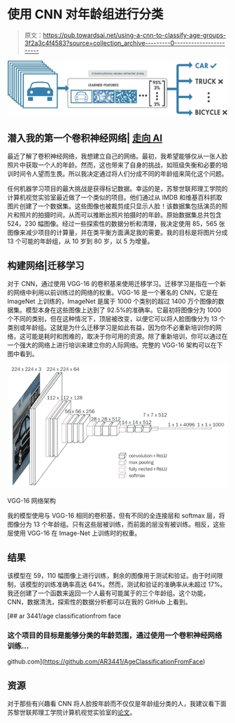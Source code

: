 # 使用 CNN 对年龄组进行分类

> 原文：<https://pub.towardsai.net/using-a-cnn-to-classify-age-groups-3f2a3c4f4583?source=collection_archive---------0----------------------->

![](img/df460beb50e0f6836353cce8368e136a.png)

## 潜入我的第一个卷积神经网络| [走向 AI](https://towardsai.net)

最近了解了卷积神经网络，我想建立自己的网络。最初，我希望能够仅从一张人脸照片中获取一个人的年龄。然而，这也带来了自身的挑战，如班级失衡和必要的培训时间令人望而生畏。所以我决定通过将人们分成不同的年龄组来简化这个问题。

任何机器学习项目的最大挑战是获得标记数据。幸运的是，苏黎世联邦理工学院的计算机视觉实验室最近做了一个类似的项目。他们通过从 IMDB 和维基百科抓取图片创建了一个数据集。这些图像也被裁剪成只显示人脸！该数据集包括演员的照片和照片的拍摄时间，从而可以推断出照片拍摄时的年龄。原始数据集总共包含 524，230 幅图像。经过一些探索性的数据分析和清理，我决定使用 85，565 张图像来减少项目的计算量，并在类平衡方面满足我的需要。我的目标是将图片分成 13 个可能的年龄组，从 10 岁到 80 岁，以 5 为增量。

## 构建网络|迁移学习

对于 CNN，通过使用 VGG-16 的卷积基来使用迁移学习。迁移学习是指在一个新的网络中利用以前训练过的网络的权重。VGG-16 是一个著名的 CNN，它是在 ImageNet 上训练的，ImageNet 是属于 1000 个类别的超过 1400 万个图像的数据集。模型本身在这些图像上达到了 92.5%的准确率。它最初将图像分为 1000 个不同的类别，但在这种情况下，顶层被改变，以便它可以将人脸图像分为 13 个类别或年龄组。这就是为什么迁移学习是如此有益，因为你不必重新培训你的网络，这可能是耗时和困难的，取决于你可用的资源。除了重新培训，你可以通过在一个强大的网络上进行培训来建立你的人际网络。完整的 VGG-16 架构可以在下图中看到。

![](img/b0cf5b0b56f2a7609773bb1c814f0e9a.png)

VGG-16 网络架构

我的模型使用与 VGG-16 相同的卷积基，但有不同的全连接层和 softmax 层，将图像分为 13 个年龄组。只有这些层被训练，而前面的层没有被训练。相反，这些层使用 VGG-16 在 Image-Net 上训练时的权重。

## 结果

该模型在 59，110 幅图像上进行训练，剩余的图像用于测试和验证。由于时间限制，该模型的训练准确率高达 64%。然而，测试和验证的准确率从未超过 17%。我还创建了一个函数来返回一个人最有可能属于的三个年龄组。这个功能，CNN，数据清洗，探索性的数据分析都可以在我的 GitHub 上看到。

[](https://github.com/AR3441/AgeClassificationFromFace) [## ar 3441/age classificationfrom face

### 这个项目的目标是能够分类的年龄范围，通过使用一个卷积神经网络训练…

github.com](https://github.com/AR3441/AgeClassificationFromFace) 

## 资源

对于那些有兴趣看 CNN 将人脸按年龄而不仅仅是年龄组分类的人，我建议看下面苏黎世联邦理工学院计算机视觉实验室的[论文](https://data.vision.ee.ethz.ch/cvl/rrothe/imdb-wiki/)。